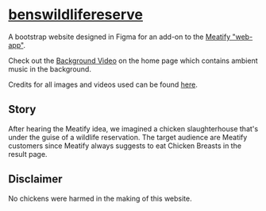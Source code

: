 # [benswildlifereserve](https://benswildlifereserve.xyz)
A bootstrap website designed in Figma for an add-on to the [Meatify "web-app"](https://github.com/yilverdeja/meatify).

Check out the [Background Video](https://youtu.be/GHAydCyG2O8) on the home page which contains ambient music in the background.

Credits for all images and videos used can be found [here](https://github.com/yilverdeja/benswildlifereserve/blob/main/CREDITS.md).

## Story
After hearing the Meatify idea, we imagined a chicken slaughterhouse that's under the guise of a wildlife reservation. The target audience are Meatify customers since Meatify always suggests to eat Chicken Breasts in the result page.

## Disclaimer
No chickens were harmed in the making of this website.
